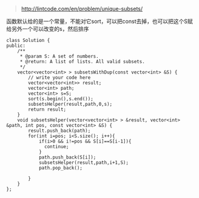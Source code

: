 
>http://lintcode.com/en/problem/unique-subsets/

函数默认给的是一个常量，不能对它sort，可以把const去掉，也可以把这个S赋给另外一个可以改变的s，然后排序

	class Solution {
	public:
	    /**
	     * @param S: A set of numbers.
	     * @return: A list of lists. All valid subsets.
	     */
	    vector<vector<int> > subsetsWithDup(const vector<int> &S) {
	        // write your code here
	        vector<vector<int>> result;
	        vector<int> path;
	        vector<int> s=S;
	        sort(s.begin(),s.end());
	        subsetsHelper(result,path,0,s);
	        return result;
	    }
	    void subsetsHelper(vector<vector<int> > &result, vector<int> &path, int pos, const vector<int> &S) {
	        result.push_back(path);
	        for(int i=pos; i<S.size(); i++){
	            if(i>0 && i!=pos && S[i]==S[i-1]){
	              continue;
	            }
	            path.push_back(S[i]);
	            subsetsHelper(result,path,i+1,S);
	            path.pop_back();
	          
	        }
	    }
	};

